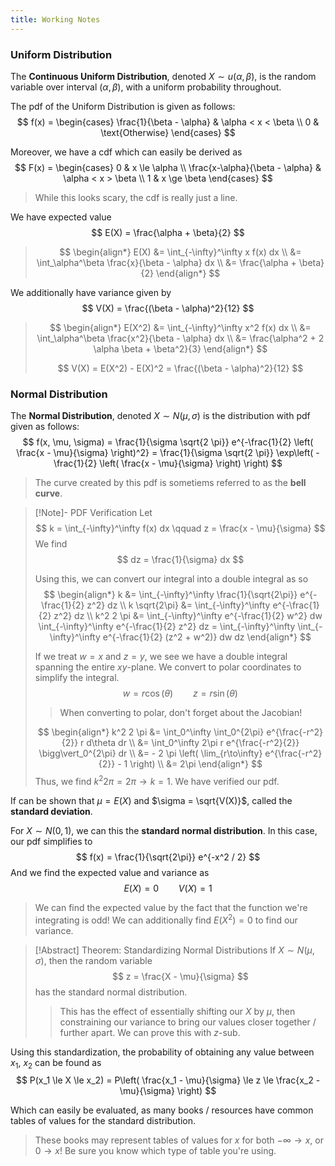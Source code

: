 ```yaml
---
title: Working Notes
---
```


### Uniform Distribution
The **Continuous Uniform Distribution**, denoted $X \sim u(\alpha, \beta)$, is the random variable over interval $(\alpha, \beta)$, with a uniform probability throughout.

The pdf of the Uniform Distribution is given as follows:
$$
f(x) = \begin{cases}
     \frac{1}{\beta - \alpha} & \alpha < x < \beta \\
     0 & \text{Otherwise}
     \end{cases}
$$

Moreover, we have a cdf which can easily be derived as
$$
F(x) = \begin{cases}
                0 & x \le \alpha \\
                \frac{x-\alpha}{\beta - \alpha} & \alpha < x > \beta \\
                1 & x \ge \beta
     \end{cases}
$$
> While this looks scary, the cdf is really just a line.

We have expected value
$$
E(X) = \frac{\alpha + \beta}{2}
$$

> $$
> \begin{align*}
>       E(X) &= \int_{-\infty}^\infty x f(x) dx \\
>            &= \int_\alpha^\beta \frac{x}{\beta - \alpha} dx \\
>            &= \frac{\alpha + \beta}{2}
> \end{align*}
> $$

We additionally have variance given by
$$
V(X) = \frac{(\beta - \alpha)^2}{12}
$$

> $$
> \begin{align*}
>       E(X^2) &= \int_{-\infty}^\infty x^2 f(x) dx \\
>              &= \int_\alpha^\beta \frac{x^2}{\beta - \alpha} dx \\
>              &= \frac{\alpha^2 + 2 \alpha \beta + \beta^2}{3}
> \end{align*}
> $$
>
> $$
> V(X) = E(X^2) - E(X)^2 = \frac{(\beta - \alpha)^2}{12}
> $$

### Normal Distribution
The **Normal Distribution**, denoted $X \sim N(\mu, \sigma)$ is the distribution with pdf given as follows:
$$
f(x, \mu, \sigma) = \frac{1}{\sigma \sqrt{2 \pi}} e^{-\frac{1}{2} \left( \frac{x - \mu}{\sigma} \right)^2} = \frac{1}{\sigma \sqrt{2 \pi}} \exp\left( -\frac{1}{2} \left( \frac{x - \mu}{\sigma} \right) \right)
$$
> The curve created by this pdf is sometiems referred to as the **bell curve**.

> [!Note]- PDF Verification
> Let
> $$
> k = \int_{-\infty}^\infty f(x) dx \qquad z = \frac{x - \mu}{\sigma}
> $$
> We find
> $$
> dz = \frac{1}{\sigma} dx
> $$
>
> Using this, we can convert our integral into a double integral as so
> $$
> \begin{align*}
>       k &= \int_{-\infty}^\infty \frac{1}{\sqrt{2\pi}} e^{-\frac{1}{2} z^2} dz \\
>       k \sqrt{2\pi} &= \int_{-\infty}^\infty e^{-\frac{1}{2} z^2} dz \\
>       k^2 2 \pi &= \int_{-\infty}^\infty e^{-\frac{1}{2} w^2} dw \int_{-\infty}^\infty e^{-\frac{1}{2} z^2} dz = \int_{-\infty}^\infty \int_{-\infty}^\infty e^{-\frac{1}{2} (z^2 + w^2)} dw dz      
> \end{align*}
> $$
> 
> If we treat $w = x$ and $z = y$, we see we have a double integral spanning the entire $xy$-plane. We convert to polar coordinates to simplify the integral.
> $$
> w = r \cos(\theta) \qquad z = r \sin(\theta)
> $$
> > When converting to polar, don't forget about the Jacobian!
>
> $$
> \begin{align*}
>       k^2 2 \pi &= \int_0^\infty \int_0^{2\pi} e^{\frac{-r^2}{2}} r d\theta dr \\
>             &= \int_0^\infty 2\pi r e^{\frac{-r^2}{2}} \bigg\vert_0^{2\pi} dr \\
>             &= - 2 \pi \left( \lim_{r\to\infty} e^{\frac{-r^2}{2}} - 1 \right) \\
>             &= 2\pi
> \end{align*}
> $$
> Thus, we find $k^2 2 \pi = 2 \pi \to k = 1$. We have verified our pdf.

If can be shown that $\mu = E(X)$ and $\sigma = \sqrt{V(X)}$, called the **standard deviation**.

For $X \sim N(0,1)$, we can this the **standard normal distribution**. In this case, our pdf simplifies to
$$
f(x) = \frac{1}{\sqrt{2\pi}} e^{-x^2 / 2} 
$$
And we find the expected value and variance as
$$
E(X) = 0 \qquad V(X) = 1
$$
> We can find the expected value by the fact that the function we're integrating is odd! We can additionally find $E(X^2) = 0$ to find our variance.

> [!Abstract] Theorem: Standardizing Normal Distributions
> If $X \sim N(\mu, \sigma)$, then the random variable
> $$
> z = \frac{X - \mu}{\sigma}
> $$
> has the standard normal distribution.
> > This has the effect of essentially shifting our $X$ by $\mu$, then constraining our variance to bring our values closer together / further apart. We can prove this with $z$-sub.
>

Using this standardization, the probability of obtaining any value between $x_1$, $x_2$ can be found as
$$
P(x_1 \le X \le x_2) = P\left( \frac{x_1 - \mu}{\sigma} \le z \le \frac{x_2 - \mu}{\sigma} \right)
$$

Which can easily be evaluated, as many books / resources have common tables of values for the standard distribution.
> These books may represent tables of values for $x$ for both $-\infty \to x$, or $0 \to x$! Be sure you know which type of table you're using.

